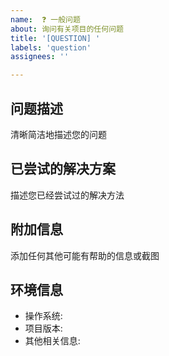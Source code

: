 ```yaml
---
name:  ❓ 一般问题
about: 询问有关项目的任何问题
title: '[QUESTION] '
labels: 'question'
assignees: ''

---
```


## 问题描述
清晰简洁地描述您的问题

## 已尝试的解决方案
描述您已经尝试过的解决方法

## 附加信息
添加任何其他可能有帮助的信息或截图

## 环境信息
 - 操作系统: 
 - 项目版本: 
 - 其他相关信息: